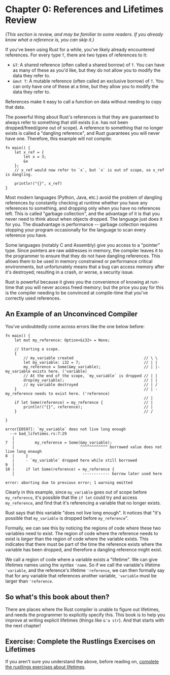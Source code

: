 # Chapter 0: References and Lifetimes Review

*(This section is review, and may be familiar to some readers.
 If you already know what a reference is, you can skip it.)*

If you've been using Rust for a while, you've likely already encountered
references. For every type `T`, there are two types of references to it:

 - `&T`: A shared reference (often called a shared borrow) of `T`. You can have
   as many of these as you'd like, but they do not allow you to modify the 
   data they refer to.
 - `&mut T`: A mutable reference (often called an exclusive borrow) of `T`.
   You can only have one of these at a time, but they allow you to modify
   the data they refer to.

References make it easy to call a function on data
without needing to copy that data.

The powerful thing about Rust's references is that they are guaranteed to always
refer to something that still exists (i.e. has not been dropped/freed/gone out
of scope). A reference to something that no longer exists is called a "dangling
reference", and Rust guarantees you will never have one. Therefore, this example
will not compile:

```rust,ignore
fn main() {
    let x_ref = {
        let x = 3;
        &x
    };
    // x_ref would now refer to `x`, but `x` is out of scope, so x_ref is dangling.
   
    println!("{}", x_ref)
}
```

Most modern languages (Python, Java, etc.) avoid the problem of dangling references
by constantly checking at runtime whether you have any references to something, and
dropping only when you have no references left. This is
called "garbage collection", and the advantage of it is that you never need
to think about when objects dropped. The language just 
does it for you. The disadvantage is performance -- garbage collection requires
stopping your program occasionally for the language to scan every reference you have.

Some languages (notably C and Assembly) give you access to a
"pointer" type. Since pointers are raw addresses in memory, the compiler leaves
it to the programmer to ensure that they do not have dangling references. This
allows them to be used in memory constrained or performance critical
environments, but unfortunately means that a bug can access memory after it's
destroyed; resulting in a crash, or worse, a security issue.

Rust is powerful because it gives you the convenience of knowing at run-time
that you will never access freed memory; but the price you pay for this is
the compiler needing to be convinced at compile-time that you've
correctly used references.

## An Example of an Unconvinced Compiler

You've undoubtedly come across errors like the one below before:

```rust,ignore
fn main() {
    let mut my_reference: Option<&i32> = None;

    // Starting a scope.
    {
        // my_variable created                               // \ \
        let my_variable: i32 = 7;                            // | |
        my_reference = Some(&my_variable);                   // | |- my_variable exists here. ('variable)
        // At the end of the scope, `my_variable` is dropped // | |
        drop(my_variable);                                   // | |
        // my variable destroyed                             // | /
    }                                                        // | - my_reference needs to exist here. ('reference)
                                                             // |
    if let Some(reference) = my_reference {                  // |
        println!("{}", reference);                           // |
    }                                                        // /

}
```

```
error[E0597]: `my_variable` does not live long enough
  --> bad_lifetimes.rs:7:29
   |
7  |         my_reference = Some(&my_variable);
   |                             ^^^^^^^^^^^^ borrowed value does not live long enough
8  |     }
   |     - `my_variable` dropped here while still borrowed
9  |
10 |     if let Some(reference) = my_reference {
   |                              ------------ borrow later used here

error: aborting due to previous error; 1 warning emitted

```

Clearly in this example, since `my_variable` goes out of scope before `my_reference`,
it's possible that the `if let` could try and access `my_reference`, and find that
it's referencing a variable that no longer exists.

Rust says that this variable "does not live long enough". It notices that
"it's possible that `my_variable` is dropped before `my_reference`".

Formally, we can see this by noticing the regions of code where these two
variables need to exist. The region of code where the reference needs to exist
is *larger* than the region of code where the variable exists. This indicates
that there must be part of the time the reference exists where the variable
has been dropped, and therefore a dangling reference might exist.

We call a region of code where a variable exists a "lifetime". We can
give lifetimes names using the syntax `'name`. So if we call the variable's
lifetime `'variable`, and the reference's lifetime `'reference`, we can
then formally say that for any variable that references another variable,
`'variable` must be larger than `'reference`.

## So what's this book about then?

There are places where the Rust compiler is unable to figure out lifetimes, and
needs the programmer to explicitly specify this. This book is to help you
improve at writing explicit lifetimes (things like `&'a str`). And that starts
with the next chapter!

## Exercise: Complete the Rustlings Exercises on Lifetimes

If you aren't sure you understand the above, before reading on,
[complete the rustlings exercises about lifetimes](https://github.com/rust-lang/rustlings/tree/main/exercises/lifetimes).
